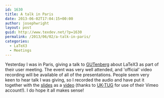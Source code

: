 ```yaml
---
id: 1630
title: A talk in Paris
date: 2013-06-02T17:04:15+00:00
author: josephwright
layout: post
guid: http://www.texdev.net/?p=1630
permalink: /2013/06/02/a-talk-in-paris/
categories:
  - LaTeX3
  - Meetings
---
```

Yesterday I was in Paris, giving a talk to <a href="http://gutenberg.eu.org/">GUTenberg</a> about LaTeX3 as part of their user meeting. The event was very well attended, and 'official' video recording will be available of all of the presentations. People seem very keen to hear talk I was giving, so I recorded the audio and have put it together with the <a href="http://www.texdev.net/wp-content/uploads/2013/06/2013-06-01-LaTeX3.pdf">slides</a> as a <a href="https://vimeo.com/67504395">video</a> (thanks to <a href="http://uk.tug.org">UK-TUG</a> for use of their Vimeo account!). I do hope it all makes sense!
